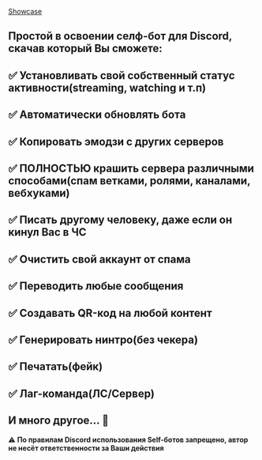 [Showcase](https://github.com/jon/coolproject/raw/master/image/image.png)



Простой в освоении селф-бот для Discord, скачав который Вы сможете:
---------------------------------
✅  Установливать свой собственный статус активности(streaming, watching и т.п)
---------------------------------
✅ Автоматически обновлять бота
---------------------------------
✅ Копировать эмодзи с других серверов
---------------------------------
✅ ПОЛНОСТЬЮ крашить сервера различными способами(спам ветками, ролями, каналами, вебхуками)
---------------------------------
✅ Писать другому человеку, даже если он кинул Вас в ЧС
---------------------------------
✅ Очистить свой аккаунт от спама
---------------------------------
✅ Переводить любые сообщения
---------------------------------
✅ Создавать QR-код на любой контент
---------------------------------
✅ Генерировать нинтро(без чекера)
---------------------------------
✅ Печатать(фейк)
---------------------------------
✅ Лаг-команда(ЛС/Сервер)
---------------------------------
**И много другое... 👀**
---------------------------------
⚠️ **По правилам Discord использования Self-ботов запрещено, автор не несёт ответственности за Ваши действия**
